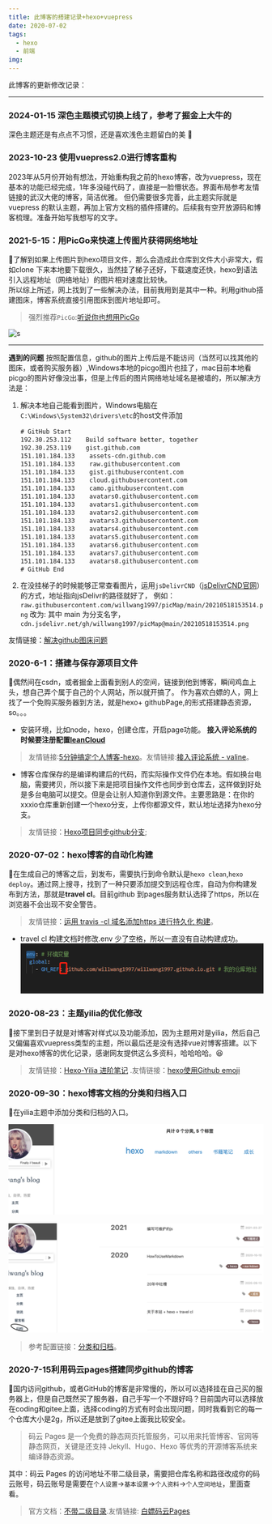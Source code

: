 ```yaml
---
title: 此博客的搭建记录+hexo+vuepress
date: 2020-07-02
tags: 
  - hexo
  - 前端
img: 
---
```


此博客的更新修改记录：
<!-- more -->

***

### 2024-01-15 深色主题模式切换上线了，参考了掘金上大牛的
深色主题还是有点点不习惯，还是喜欢浅色主题留白的美 :full_moon_with_face:

### 2023-10-23 使用vuepress2.0进行博客重构
2023年从5月份开始有想法，开始重构我之前的hexo博客，改为vuepress，现在基本的功能已经完成，1年多没碰代码了，直接是一脸懵状态。界面布局参考友情链接的武汉大佬的博客，简洁优雅。
但仍需要很多完善，此主题实际就是vuepress 的默认主题，再加上官方文档的插件搭建的。后续我有空开放源码和博客梳理。准备开始写我想写的文字。

### 2021-5-15：用PicGo来快速上传图片获得网络地址
:rocket:了解到如果上传图片到hexo项目文件，那么会造成此仓库到文件大小非常大，假如clone 下来本地要下载很久，当然挂了梯子还好，下载速度还快，hexo到语法引入远程地址（网络地址）的图片相对速度比较快。  
所以综上所述，网上找到了一些解决办法，目前我用到是其中一种。利用github搭建图床，博客系统直接引用图床到图片地址即可。

>强烈推荐`PicGo`:[听说你也想用PicGo](https://picgo.github.io/PicGo-Doc/zh/guide/)

![s](https://fastly.jsdelivr.net/gh/willwang1997/picMap@main/20210518153514.png)

***

**遇到的问题**
按照配置信息，github的图片上传后是不能访问（当然可以找其他的图床，或者购买服务器）,Windows本地的picgo图片也挂了，mac目前本地看picgo的图片好像没出事，但是上传后的图片网络地址域名是被墙的，所以解决方法是：  
1. 解决本地自己能看到图片，Windows电脑在`C:\Windows\System32\drivers\etc`的host文件添加
    ```
    # GitHub Start 
    192.30.253.112    Build software better, together 
    192.30.253.119    gist.github.com
    151.101.184.133    assets-cdn.github.com
    151.101.184.133    raw.githubusercontent.com
    151.101.184.133    gist.githubusercontent.com
    151.101.184.133    cloud.githubusercontent.com
    151.101.184.133    camo.githubusercontent.com
    151.101.184.133    avatars0.githubusercontent.com
    151.101.184.133    avatars1.githubusercontent.com
    151.101.184.133    avatars2.githubusercontent.com
    151.101.184.133    avatars3.githubusercontent.com
    151.101.184.133    avatars4.githubusercontent.com
    151.101.184.133    avatars5.githubusercontent.com
    151.101.184.133    avatars6.githubusercontent.com
    151.101.184.133    avatars7.githubusercontent.com
    151.101.184.133    avatars8.githubusercontent.com
    # GitHub End
    ```
2. 在没挂梯子的时候能够正常查看图片，运用`jsDelivrCND`（[jsDelivrCND官网](https://www.jsdelivr.com/?docs=gh)）的方式，地址指向jsDelivr的路径就好了，
    例如：
    `raw.githubusercontent.com/willwang1997/picMap/main/20210518153514.png`
    改为: 其中 main 为分支名字，
    `cdn.jsdelivr.net/gh/willwang1997/picMap@main/20210518153514.png`

友情链接：[解决github图床问题](https://blog.csdn.net/wzp12321/article/details/113427037)

### 2020-6-1：搭建与保存源项目文件
:rocket:偶然间在csdn，或者掘金上面看到别人的空间，链接到他到博客，瞬间鸡血上头，想自己弄个属于自己的个人网站，所以就开搞了。
作为喜欢白嫖的人，网上找了一个免购买服务器到方法，就是hexo+ githubPage,的形式搭建静态资源，so。。。
+ 安装环境，比如node，hexo，创建仓库，开启page功能。
**接入评论系统的时候要注册配置[leanCloud](https://www.leancloud.cn/)**

> 友情链接:[5分钟搞定个人博客-hexo](https://www.jianshu.com/p/390f202c5b0e)。友情链接:[接入评论系统 - valine](https://valine.js.org/quickstart.html)。

+ 博客仓库保存的是编译构建后的代码，而实际操作文件仍在本地。假如换台电脑，需要拷贝，所以接下来是把项目操作文件也同步到仓库去，这样做到好处是多台电脑可以提交。但是会让别人知道你到源文件。主要思路是：在你的xxxio仓库重新创建一个hexo分支，上传你都源文件，默认地址选择为hexo分支。

> 友情链接：[Hexo项目同步github分支](https://www.jianshu.com/p/a8a3a67ffb34);

### 2020-07-02：hexo博客的自动化构建
:rocket:在生成自己的博客之后，到发布，需要执行到命令默认是`hexo clean`,`hexo deploy`。通过网上搜寻，找到了一种只要添加提交到远程仓库，自动为你构建发布到方法，那就是**travel cl**。目前github 到pages服务默认选择了https，所以在浏览器不会出现不安全警告。

>友情链接：[运用 travis -cl 域名添加https 进行持久化 构建](https://molunerfinn.com/hexo-travisci-https/)。
+ travel cl 构建文档时修改.env  少了空格，所以一直没有自动构建成功。
![Image from alias](../.vuepress/public/hexo/20200812115232.png)

### 2020-08-23：主题yilia的优化修改
:rocket:接下里到日子就是对博客对样式以及功能添加，因为主题用对是yilia，然后自己又偏偏喜欢vuepress类型的主题，所以最后还是没有选择vue对博客搭建。以下是对hexo博客的优化记录，感谢网友提供这么多资料，哈哈哈哈。:laughing:

>友情链接：[Hexo-Yilia 进阶笔记](https://tding.top/archives/9a232bbe.html) .友情链接：[hexo使用Github emoji](https://hasaik.com/posts/9b280ea3.html)

### 2020-09-30：hexo博客文档的分类和归档入口
:rocket:在yilia主题中添加分类和归档的入口。

![Image from alias](../.vuepress/public/hexo/2021-05-11.13.22.png)

![Image from alias](../.vuepress/public/hexo/2021-05-11.17.20.png)

>参考配置链接：[分类和归档](https://github.com/litten/hexo-theme-yilia/issues/835)。

### 2020-7-15利用码云pages搭建同步github的博客
:rocket:国内访问github，或者GitHub的博客是非常慢的，所以可以选择挂在自己买的服务器上，但是自己既然买了服务器，自己手写一个不跟好吗？目前国内可以选择放在coding和gitee上面，选择coding的方式有时会出现问题，同时我看到它的每一个仓库大小是2g，所以还是放到了gitee上面我比较安全。
>码云 Pages 是一个免费的静态网页托管服务，可以用来托管博客、官网等静态网页，关键是还支持 Jekyll、Hugo、Hexo 等优秀的开源博客系统来编译静态资源。

其中：码云 Pages 的访问地址不带二级目录，需要把仓库名称和路径改成你的码云账号，码云账号是需要在`个人设置`->`基本设置`->`个人资料`->`个人空间地址`，里面查看。

>官方文档：[不带二级目录](https://gitee.com/help/articles/4136#article-header0).友情链接: [白嫖码云Pages](https://juejin.cn/post/6868451280348676110)

